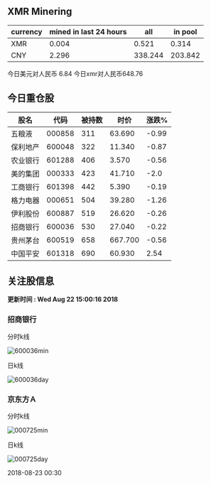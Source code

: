 ## XMR Minering

|currency|mined in last 24 hours|all|in pool|
|---|---|---|---|
|XMR|0.004|0.521|0.314|
|CNY|2.296|338.244|203.842|

今日美元对人民币 6.84	今日xmr对人民币648.76


## 今日重仓股 

|股名|代码|被持数|时价|涨跌%|
|---|---|---|---|---|
|五粮液|000858|311|63.690|-0.99|
|保利地产|600048|322|11.340|-0.87|
|农业银行|601288|406|3.570|-0.56|
|美的集团|000333|423|41.710|-2.0|
|工商银行|601398|442|5.390|-0.19|
|格力电器|000651|504|39.280|-1.26|
|伊利股份|600887|519|26.620|-0.26|
|招商银行|600036|530|27.040|-0.22|
|贵州茅台|600519|658|667.700|-0.56|
|中国平安|601318|690|60.930|2.54|

## 关注股信息
**更新时间 : Wed Aug 22 15:00:16 2018**
### 招商银行 
分时k线

![600036min](http://image.sinajs.cn/newchart/min/n/sh600036.gif)

日k线

![600036day](http://image.sinajs.cn/newchart/daily/n/sh600036.gif)

### 京东方Ａ 
分时k线

![000725min](http://image.sinajs.cn/newchart/min/n/sz000725.gif)

日k线

![000725day](http://image.sinajs.cn/newchart/daily/n/sz000725.gif)

2018-08-23 00:30
